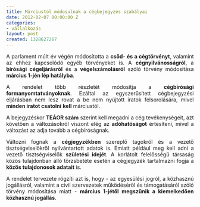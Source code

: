 ```yaml
---
title: Márciustól módosulnak a cégbejegyzés szabályai
date: 2012-02-07 00:00:00 Z
categories:
- vállalkozás
layout: post
created: 1328627267
---
```


<p style="text-align: justify;">A parlament múlt év végén módosította a <strong>csőd- és a cégtörvényt</strong>, valamint az ehhez kapcsolódó egyéb törvényeket is. A <strong>cégnyilvánosságról</strong>, a <strong>bírósági cégeljárásról</strong> és a <strong>végelszámolásról</strong> szóló törvény módosítása <strong>március 1-jén lép hatályba</strong>.</p><p style="text-align: justify;">A rendelet több részletét módosítja a <strong>cégbírósági formanyomtatványoknak</strong>. Ezáltal az egyszerűsített cégbejegyzési eljárásban nem lesz rovat a be nem nyújtott iratok felsorolására, mivel <strong>minden iratot csatolni</strong> <strong>kell</strong> márciustól.</p><p style="text-align: justify;">A bejegyzéskor <strong>TEÁOR szám</strong> szerint kell megadni a cég tevékenységeit, azt követően a változásokról viszont elég az <strong>adóhatóságot</strong> értesíteni, mivel a változást az adja tovább a cégbíróságnak.</p><p style="text-align: justify;">Változni fognak a <strong>cégjegyzékben</strong> szereplő tagokról és a vezető tisztségviselőkről nyilvántartott adatok is. Emiatt például meg kell adni a vezető tisztségviselők <strong>születési idejét</strong>. A korlátolt felelősségű társaság közös tulajdonban álló törzsbetéte esetén a cégjegyzék tartalmazni fogja a <strong>közös tulajdonosok adatait</strong> is.</p><p style="text-align: justify;">A rendelet tervezete rögzíti azt is, hogy - az egyesülési jogról, a közhasznú jogállásról, valamint a civil szervezetek működéséről és támogatásáról szóló törvény módosítása miatt - <strong>március 1-jétől megszűnik a kiemelkedően közhasznú jogállás</strong>.</p>
